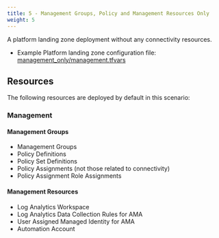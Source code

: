 ```yaml
---
title: 5 - Management Groups, Policy and Management Resources Only
weight: 5
---
```


A platform landing zone deployment without any connectivity resources.

* Example Platform landing zone configuration file: [management_only/management.tfvars](https://raw.githubusercontent.com/Azure/alz-terraform-accelerator/refs/heads/main/templates/platform_landing_zone/examples/management_only/management.tfvars)

## Resources

The following resources are deployed by default in this scenario:

### Management

#### Management Groups

- Management Groups
- Policy Definitions
- Policy Set Definitions
- Policy Assignments (not those related to connectivity)
- Policy Assignment Role Assignments

#### Management Resources

- Log Analytics Workspace
- Log Analytics Data Collection Rules for AMA
- User Assigned Managed Identity for AMA
- Automation Account
